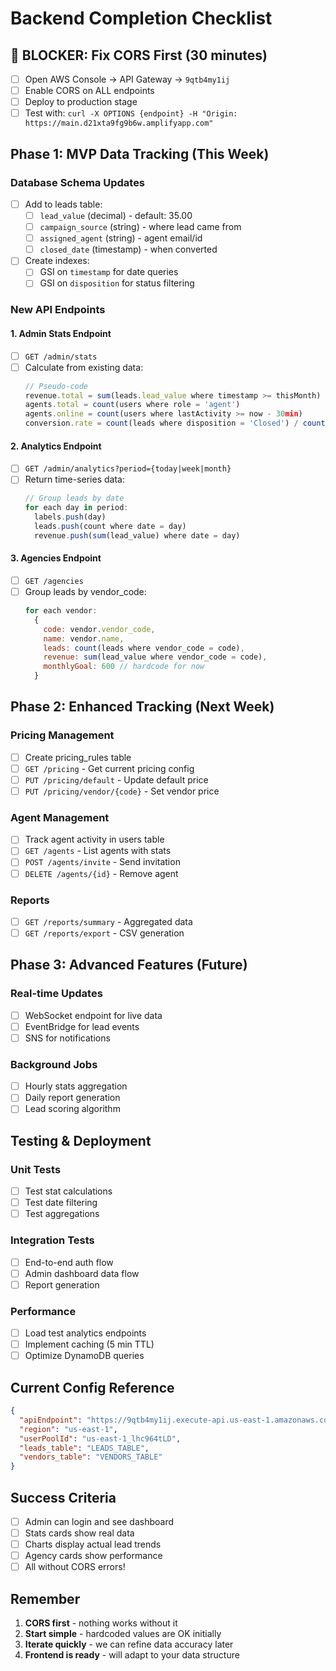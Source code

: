 # Backend Completion Checklist

## 🚨 BLOCKER: Fix CORS First (30 minutes)
- [ ] Open AWS Console → API Gateway → `9qtb4my1ij`
- [ ] Enable CORS on ALL endpoints
- [ ] Deploy to production stage
- [ ] Test with: `curl -X OPTIONS {endpoint} -H "Origin: https://main.d21xta9fg9b6w.amplifyapp.com"`

## Phase 1: MVP Data Tracking (This Week)

### Database Schema Updates
- [ ] Add to leads table:
  - [ ] `lead_value` (decimal) - default: 35.00
  - [ ] `campaign_source` (string) - where lead came from
  - [ ] `assigned_agent` (string) - agent email/id
  - [ ] `closed_date` (timestamp) - when converted
  
- [ ] Create indexes:
  - [ ] GSI on `timestamp` for date queries
  - [ ] GSI on `disposition` for status filtering

### New API Endpoints

#### 1. Admin Stats Endpoint
- [ ] `GET /admin/stats`
- [ ] Calculate from existing data:
  ```javascript
  // Pseudo-code
  revenue.total = sum(leads.lead_value where timestamp >= thisMonth)
  agents.total = count(users where role = 'agent')
  agents.online = count(users where lastActivity >= now - 30min)
  conversion.rate = count(leads where disposition = 'Closed') / count(leads) * 100
  ```

#### 2. Analytics Endpoint  
- [ ] `GET /admin/analytics?period={today|week|month}`
- [ ] Return time-series data:
  ```javascript
  // Group leads by date
  for each day in period:
    labels.push(day)
    leads.push(count where date = day)
    revenue.push(sum(lead_value) where date = day)
  ```

#### 3. Agencies Endpoint
- [ ] `GET /agencies`
- [ ] Group leads by vendor_code:
  ```javascript
  for each vendor:
    {
      code: vendor.vendor_code,
      name: vendor.name,
      leads: count(leads where vendor_code = code),
      revenue: sum(lead_value where vendor_code = code),
      monthlyGoal: 600 // hardcode for now
    }
  ```

## Phase 2: Enhanced Tracking (Next Week)

### Pricing Management
- [ ] Create pricing_rules table
- [ ] `GET /pricing` - Get current pricing config
- [ ] `PUT /pricing/default` - Update default price
- [ ] `PUT /pricing/vendor/{code}` - Set vendor price

### Agent Management  
- [ ] Track agent activity in users table
- [ ] `GET /agents` - List agents with stats
- [ ] `POST /agents/invite` - Send invitation
- [ ] `DELETE /agents/{id}` - Remove agent

### Reports
- [ ] `GET /reports/summary` - Aggregated data
- [ ] `GET /reports/export` - CSV generation

## Phase 3: Advanced Features (Future)

### Real-time Updates
- [ ] WebSocket endpoint for live data
- [ ] EventBridge for lead events
- [ ] SNS for notifications

### Background Jobs
- [ ] Hourly stats aggregation
- [ ] Daily report generation
- [ ] Lead scoring algorithm

## Testing & Deployment

### Unit Tests
- [ ] Test stat calculations
- [ ] Test date filtering
- [ ] Test aggregations

### Integration Tests  
- [ ] End-to-end auth flow
- [ ] Admin dashboard data flow
- [ ] Report generation

### Performance
- [ ] Load test analytics endpoints
- [ ] Implement caching (5 min TTL)
- [ ] Optimize DynamoDB queries

## Current Config Reference
```json
{
  "apiEndpoint": "https://9qtb4my1ij.execute-api.us-east-1.amazonaws.com/prod",
  "region": "us-east-1",
  "userPoolId": "us-east-1_lhc964tLD",
  "leads_table": "LEADS_TABLE",
  "vendors_table": "VENDORS_TABLE"
}
```

## Success Criteria
- [ ] Admin can login and see dashboard
- [ ] Stats cards show real data
- [ ] Charts display actual lead trends  
- [ ] Agency cards show performance
- [ ] All without CORS errors!

## Remember
1. **CORS first** - nothing works without it
2. **Start simple** - hardcoded values are OK initially
3. **Iterate quickly** - we can refine data accuracy later
4. **Frontend is ready** - will adapt to your data structure 